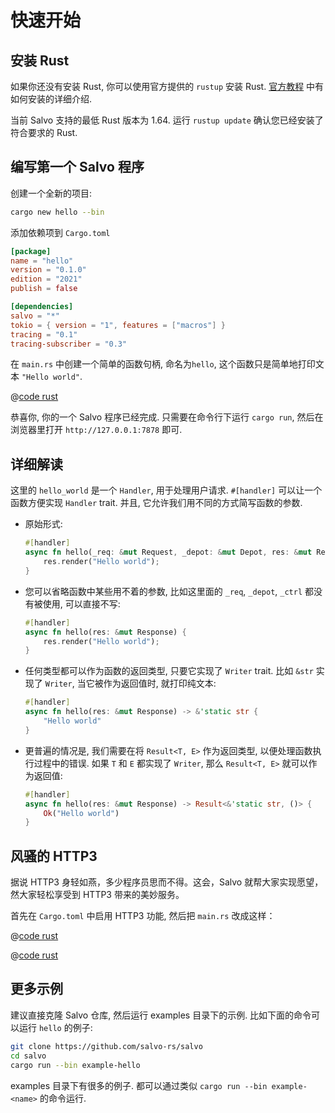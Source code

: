 # 快速开始

## 安装 Rust

如果你还没有安装 Rust, 你可以使用官方提供的 ```rustup``` 安装 Rust. [官方教程](https://doc.rust-lang.org/book/ch01-01-installation.html) 中有如何安装的详细介绍.

当前 Salvo 支持的最低 Rust 版本为 1.64. 运行 ```rustup update``` 确认您已经安装了符合要求的 Rust.

## 编写第一个 Salvo 程序

创建一个全新的项目:

```bash
cargo new hello --bin
```

添加依赖项到 `Cargo.toml`

```toml
[package]
name = "hello"
version = "0.1.0"
edition = "2021"
publish = false

[dependencies]
salvo = "*"
tokio = { version = "1", features = ["macros"] }
tracing = "0.1"
tracing-subscriber = "0.3"
```

在 `main.rs` 中创建一个简单的函数句柄, 命名为`hello`, 这个函数只是简单地打印文本 ```"Hello world"```.

@[code rust](../../codes/hello/src/main.rs)

恭喜你, 你的一个 Salvo 程序已经完成. 只需要在命令行下运行 ```cargo run```, 然后在浏览器里打开 ```http://127.0.0.1:7878``` 即可.

## 详细解读

这里的 ```hello_world``` 是一个 ```Handler```, 用于处理用户请求. ```#[handler]``` 可以让一个函数方便实现 ```Handler``` trait. 并且, 它允许我们用不同的方式简写函数的参数.

- 原始形式:
  
    ```rust
    #[handler]
    async fn hello(_req: &mut Request, _depot: &mut Depot, res: &mut Response, _ctrl: &mut FlowCtrl) {
        res.render("Hello world");
    }
    ```

- 您可以省略函数中某些用不着的参数, 比如这里面的 ```_req```, ```_depot```, ```_ctrl``` 都没有被使用, 可以直接不写:
  
    ``` rust
    #[handler]
    async fn hello(res: &mut Response) {
        res.render("Hello world");
    }
    ```

- 任何类型都可以作为函数的返回类型, 只要它实现了 ```Writer``` trait. 比如 ```&str``` 实现了 ```Writer```, 当它被作为返回值时, 就打印纯文本:

    ```rust
    #[handler]
    async fn hello(res: &mut Response) -> &'static str {
        "Hello world"
    }
    ```

- 更普遍的情况是, 我们需要在将 ```Result<T, E>``` 作为返回类型, 以便处理函数执行过程中的错误. 如果 ```T``` 和 ```E``` 都实现了 ```Writer```, 那么 ```Result<T, E>``` 就可以作为返回值:
  
    ```rust
    #[handler]
    async fn hello(res: &mut Response) -> Result<&'static str, ()> {
        Ok("Hello world")
    }
    ```

## 风骚的 HTTP3

据说 HTTP3 身轻如燕，多少程序员思而不得。这会，Salvo 就帮大家实现愿望，然大家轻松享受到 HTTP3 带来的美妙服务。

首先在 `Cargo.toml` 中启用 HTTP3 功能, 然后把 `main.rs` 改成这样：

<CodeGroup>
  <CodeGroupItem title="main.rs" active>

@[code rust](../../../codes/hello-h3/src/main.rs)

  </CodeGroupItem>
  <CodeGroupItem title="Cargo.toml">

@[code rust](../../../codes/hello-h3/Cargo.toml)

  </CodeGroupItem>
</CodeGroup>

## 更多示例
建议直接克隆 Salvo 仓库, 然后运行 examples 目录下的示例. 比如下面的命令可以运行 ```hello``` 的例子:

```sh
git clone https://github.com/salvo-rs/salvo
cd salvo
cargo run --bin example-hello
```

examples 目录下有很多的例子. 都可以通过类似 ```cargo run --bin example-<name>``` 的命令运行.
